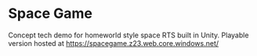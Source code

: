 # Space Game

Concept tech demo for homeworld style space RTS built in Unity.
Playable version hosted at https://spacegame.z23.web.core.windows.net/